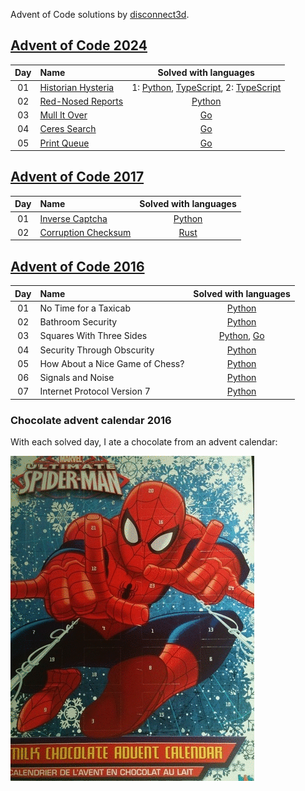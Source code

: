 Advent of Code solutions by [disconnect3d](https://disconnect3d.pl/).

## [Advent of Code 2024](https://adventofcode.com/2024/)

| Day | Name                                                        | Solved with languages                                                                                                       |
|:---:|:------------------------------------------------------------|:---------------------------------------------------------------------------------------------------------------------------:|
| 01  | [Historian Hysteria](https://adventofcode.com/2024/day/1)   | 1: [Python](/2024/day01/solve1.py), [TypeScript](/2024/day01/solve1.ts), 2: [TypeScript](/2024/day01/solve2.ts)             |
| 02  | [Red-Nosed Reports](https://adventofcode.com/2024/day/2)    | [Python](/2024/day02/solve.py)                                                                                              |
| 03  | [Mull It Over](https://adventofcode.com/2024/day/3)         | [Go](/2024/day03/solve.go)                                                                                                  |
| 04  | [Ceres Search](https://adventofcode.com/2024/day/4)         | [Go](/2024/day04/solve.py)                                                                                                  |
| 05  | [Print Queue](https://adventofcode.com/2024/day/5)         | [Go](/2024/day05/solve.py)                                                                                                  |

## [Advent of Code 2017](https://adventofcode.com/2017/)

| Day | Name                                             | Solved with languages                            |
|:---:|:-------------------------------------------------|:------------------------------------------------:|
| 01  | [Inverse Captcha](/2017/day01/task.md)           | [Python](/2017/day01/solve.py)                   |
| 02  | [Corruption Checksum](/2017/day02/task.md)       | [Rust](/2017/day02/solve.rs)                     |

## [Advent of Code 2016](https://adventofcode.com/2016/)

| Day | Name                                           | Solved with languages                                 |
|:---:|:-----------------------------------------------|:-----------------------------------------------------:|
| 01  | No Time for a Taxicab                          | [Python](2016/day01/main.py)                          |
| 02  | Bathroom Security                              | [Python](2016/day02/main.py)                          |
| 03  | Squares With Three Sides                       | [Python](2016/day03/main.py), [Go](day03/main.go)     |
| 04  | Security Through Obscurity                     | [Python](2016/day04/main.py)                          |
| 05  | How About a Nice Game of Chess?                | [Python](2016/day05/main.py)                          |
| 06  | Signals and Noise                              | [Python](2016/day06/main.py)                          |
| 07  | Internet Protocol Version 7                    | [Python](2016/day07/main.py)                          |

[day1]: http://adventofcode.com/2016/day/1
[day2]: http://adventofcode.com/2016/day/2
[day3]: http://adventofcode.com/2016/day/3
[day4]: http://adventofcode.com/2016/day/4
[day5]: http://adventofcode.com/2016/day/5
[day6]: http://adventofcode.com/2016/day/6
[day7]: http://adventofcode.com/2016/day/7

### Chocolate advent calendar 2016
With each solved day, I ate a chocolate from an advent calendar:

![My chocolate advent calendar](/2016/advent_calendar.gif)
